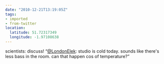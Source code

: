 ```yaml
---
date: "2010-12-21T13:19:05Z"
tags:
- imported
- from-twitter
location:
  latitude: 51.72317349
  longitude: -1.97108638
---
```

scientists: discuss! “[@LondonElek](/twitter/#/LondonElek): studio is cold today. sounds like there's less bass in the room. can that happen cos of temperature?”
